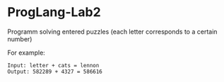 # ProgLang-Lab2
Programm solving entered puzzles (each letter corresponds to a certain number)

For example:  
```
Input: letter + cats = lennon
Output: 582289 + 4327 = 586616
```
